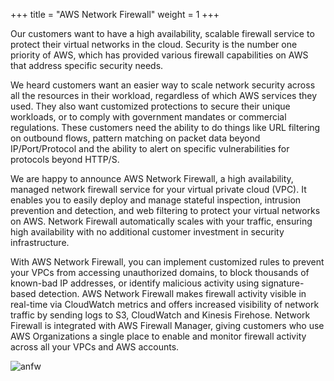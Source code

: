 +++
title = "AWS Network Firewall"
weight = 1
+++

Our customers want to have a high availability, scalable firewall service to protect their virtual networks in the cloud. Security is the number one priority of AWS, which has provided various firewall capabilities on AWS that address specific security needs. 

We heard customers want an easier way to scale network security across all the resources in their workload, regardless of which AWS services they used. They also want customized protections to secure their unique workloads, or to comply with government mandates or commercial regulations. These customers need the ability to do things like URL filtering on outbound flows, pattern matching on packet data beyond IP/Port/Protocol and the ability to alert on specific vulnerabilities for protocols beyond HTTP/S.

We are happy to announce AWS Network Firewall, a high availability, managed network firewall service for your virtual private cloud (VPC). It enables you to easily deploy and manage stateful inspection, intrusion prevention and detection, and web filtering to protect your virtual networks on AWS. Network Firewall automatically scales with your traffic, ensuring high availability with no additional customer investment in security infrastructure.

With AWS Network Firewall, you can implement customized rules to prevent your VPCs from accessing unauthorized domains, to block thousands of known-bad IP addresses, or identify malicious activity using signature-based detection. AWS Network Firewall makes firewall activity visible in real-time via CloudWatch metrics and offers increased visibility of network traffic by sending logs to S3, CloudWatch and Kinesis Firehose. Network Firewall is integrated with AWS Firewall Manager, giving customers who use AWS Organizations a single place to enable and monitor firewall activity across all your VPCs and AWS accounts.

![anfw](/images/awsfw2.png)